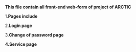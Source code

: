 **This file contain all front-end web-form of project of **ARCTIC****

1.**Pages include**

2.**Login page**

3.**Change of password page**

**4.Service page**
